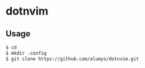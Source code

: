 # dotnvim

## Usage
```sh
$ cd
$ mkdir .config
$ git clone https://github.com/alumys/dotnvim.git
```
